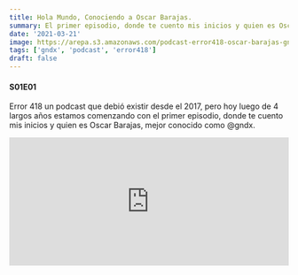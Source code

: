 ```yaml
---
title: Hola Mundo, Conociendo a Oscar Barajas.
summary: El primer episodio, donde te cuento mis inicios y quien es Oscar Barajas, mejor conocido como @gndx
date: '2021-03-21'
image: https://arepa.s3.amazonaws.com/podcast-error418-oscar-barajas-gndx.png
tags: ['gndx', 'podcast', 'error418']
draft: false
---
```


#### S01E01
Error 418 un podcast que debió existir desde el 2017, pero hoy luego de 4 largos años estamos comenzando con el primer episodio, donde te cuento mis inicios y quien es Oscar Barajas, mejor conocido como @gndx. 

<iframe
  src="https://open.spotify.com/embed-podcast/episode/5cbFfBC07B77BVjTmbVfSA"
  width="100%"
  height="232"
  frameBorder="0"
  title="Hola Mundo, Conociendo a Oscar Barajas."
  allowtransparency="true"
  allow="encrypted-media" 
/>
